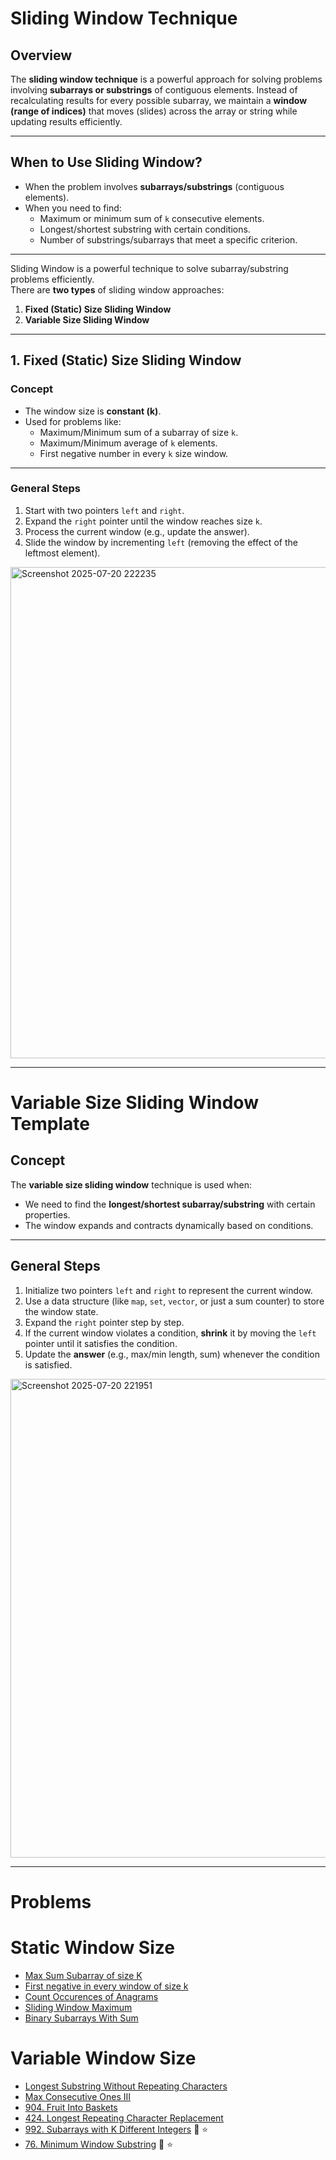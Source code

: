 
# Sliding Window Technique

## Overview
The **sliding window technique** is a powerful approach for solving problems involving **subarrays or substrings** of contiguous elements. Instead of recalculating results for every possible subarray, we maintain a **window (range of indices)** that moves (slides) across the array or string while updating results efficiently.

---

## When to Use Sliding Window?
- When the problem involves **subarrays/substrings** (contiguous elements).
- When you need to find:
  - Maximum or minimum sum of `k` consecutive elements.
  - Longest/shortest substring with certain conditions.
  - Number of substrings/subarrays that meet a specific criterion.
  
---


Sliding Window is a powerful technique to solve subarray/substring problems efficiently.  
There are **two types** of sliding window approaches:
1. **Fixed (Static) Size Sliding Window**  
2. **Variable Size Sliding Window**

---

## **1. Fixed (Static) Size Sliding Window**

### **Concept**
- The window size is **constant (k)**.
- Used for problems like:
  - Maximum/Minimum sum of a subarray of size `k`.
  - Maximum/Minimum average of `k` elements.
  - First negative number in every `k` size window.

---

### **General Steps**
1. Start with two pointers `left` and `right`.
2. Expand the `right` pointer until the window reaches size `k`.
3. Process the current window (e.g., update the answer).
4. Slide the window by incrementing `left` (removing the effect of the leftmost element).

<img width="943" height="786" alt="Screenshot 2025-07-20 222235" src="https://github.com/user-attachments/assets/b878e2e7-3a87-4854-b362-f65b03491e79" />


---




# Variable Size Sliding Window Template

## **Concept**
The **variable size sliding window** technique is used when:
- We need to find the **longest/shortest subarray/substring** with certain properties.
- The window expands and contracts dynamically based on conditions.

---

## **General Steps**
1. Initialize two pointers `left` and `right` to represent the current window.
2. Use a data structure (like `map`, `set`, `vector`, or just a sum counter) to store the window state.
3. Expand the `right` pointer step by step.
4. If the current window violates a condition, **shrink** it by moving the `left` pointer until it satisfies the condition.
5. Update the **answer** (e.g., max/min length, sum) whenever the condition is satisfied.

<img width="966" height="766" alt="Screenshot 2025-07-20 221951" src="https://github.com/user-attachments/assets/b2484b83-70ea-45e5-b315-b17cb5a2b76f" />

---
# Problems

# Static Window Size

- [Max Sum Subarray of size K](https://www.geeksforgeeks.org/problems/max-sum-subarray-of-size-k5313/1)
- [First negative in every window of size k](https://www.geeksforgeeks.org/problems/first-negative-integer-in-every-window-of-size-k3345/1)
- [Count Occurences of Anagrams](https://www.geeksforgeeks.org/problems/count-occurences-of-anagrams5839/1)
- [ Sliding Window Maximum](https://leetcode.com/problems/sliding-window-maximum/description/)
- [ Binary Subarrays With Sum](https://leetcode.com/problems/binary-subarrays-with-sum/description/)


# Variable Window Size
- [ Longest Substring Without Repeating Characters](https://leetcode.com/problems/longest-substring-without-repeating-characters/description/)
- [Max Consecutive Ones III](https://leetcode.com/problems/max-consecutive-ones-iii/description/)
- [904. Fruit Into Baskets](https://leetcode.com/problems/fruit-into-baskets/description/)
- [424. Longest Repeating Character Replacement](https://leetcode.com/problems/longest-repeating-character-replacement/description/)
- [992. Subarrays with K Different Integers](https://leetcode.com/problems/subarrays-with-k-different-integers/) 🔴 ⭐
- [76. Minimum Window Substring](https://leetcode.com/problems/minimum-window-substring/)  🔴 ⭐



